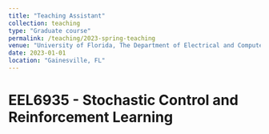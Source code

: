 ```yaml
---
title: "Teaching Assistant"
collection: teaching
type: "Graduate course"
permalink: /teaching/2023-spring-teaching
venue: "University of Florida, The Department of Electrical and Computer Engineering"
date: 2023-01-01
location: "Gainesville, FL"
---
```



EEL6935 - Stochastic Control and Reinforcement Learning
======

